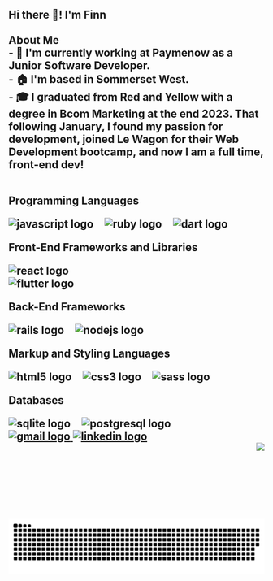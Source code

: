 <h2 align="left"> Hi there 👋! I'm Finn<br><br> About Me<br>- 🌱 I'm currently working at Paymenow as a Junior Software Developer.<br>- 🏠 I'm based in Sommerset West.<br>- 🎓 I graduated from Red and Yellow with a degree in Bcom Marketing at the end 2023. That following January, I found my passion for development, joined Le Wagon for their Web Development bootcamp, and now I am a full time, front-end dev! <br><br>
  
<p align="left">Programming Languages</p>

<div align="left">
  <img src="https://cdn.jsdelivr.net/gh/devicons/devicon/icons/javascript/javascript-original.svg" height="30" alt="javascript logo"  />
  <img width="12" />
  <img src="https://cdn.jsdelivr.net/gh/devicons/devicon/icons/ruby/ruby-original.svg" height="30" alt="ruby logo"  />
  <img width="12" />
  <img src="https://cdn.jsdelivr.net/gh/devicons/devicon/icons/dart/dart-original.svg" height="30" alt="dart logo"  />
</div>
<p align="left">Front-End Frameworks and Libraries</p>

<div align="left">
  <img src="https://cdn.jsdelivr.net/gh/devicons/devicon/icons/react/react-original.svg" height="30" alt="react logo"  />
  <img width="12" />
</div>

<div align="left">
  <img src="https://cdn.jsdelivr.net/gh/devicons/devicon/icons/flutter/flutter-original.svg" height="30" alt="flutter logo"  />
</div>

<p align="left">Back-End Frameworks</p>

<div align="left">
  <img src="https://cdn.jsdelivr.net/gh/devicons/devicon/icons/rails/rails-original-wordmark.svg" height="30" alt="rails logo"  />
  <img width="12" />
  <img src="https://cdn.jsdelivr.net/gh/devicons/devicon/icons/nodejs/nodejs-original.svg" height="30" alt="nodejs logo"  />
</div>

<p align="left">Markup and Styling Languages</p>

<div align="left">
  <img src="https://cdn.jsdelivr.net/gh/devicons/devicon/icons/html5/html5-original.svg" height="30" alt="html5 logo"  />
  <img width="12" />
  <img src="https://cdn.jsdelivr.net/gh/devicons/devicon/icons/css3/css3-original.svg" height="30" alt="css3 logo"  />
  <img width="12" />
  <img src="https://cdn.jsdelivr.net/gh/devicons/devicon/icons/sass/sass-original.svg" height="30" alt="sass logo"  />
</div>

<p align="left">Databases</p>

<div align="left">
  <img src="https://cdn.jsdelivr.net/gh/devicons/devicon/icons/sqlite/sqlite-original.svg" height="30" alt="sqlite logo"  />
  <img width="12" />
  <img src="https://cdn.jsdelivr.net/gh/devicons/devicon/icons/postgresql/postgresql-original.svg" height="30" alt="postgresql logo"  />
</div>

<div align="left">
  <a href="mailto:finnmacm@gmail.com" target="_blank">
    <img src="https://img.shields.io/static/v1?message=Gmail&logo=gmail&label=&color=D14836&logoColor=white&labelColor=&style=for-the-badge" height="35" alt="gmail logo"  />
  </a>
  <a href="https://www.linkedin.com/in/william-finn-mclaughlin-833238285/" target="_blank">
    <img src="https://img.shields.io/static/v1?message=LinkedIn&logo=linkedin&label=&color=0077B5&logoColor=white&labelColor=&style=for-the-badge" height="35" alt="linkedin logo"  />
  </a>
</div>

<img align="right" height="150" src="https://media4.giphy.com/media/v1.Y2lkPTc5MGI3NjExazBjc2h0YTJxejhlb3V1czR6ZHFmcTdjb3ZjcHlqcXBvYmQ0dHdlYyZlcD12MV9pbnRlcm5hbF9naWZfYnlfaWQmY3Q9Zw/CGHy1hQ1WPKDCz5Xk6/giphy.gif"  />

<br clear="both">

<img src="https://raw.githubusercontent.com/FinnMacM/FinnMacM/output/snake.svg" alt="Snake animation" />


